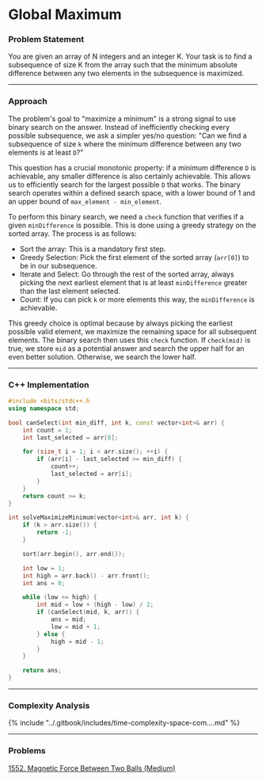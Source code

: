 # Global Maximum

### Problem Statement

You are given an array of N integers and an integer K. Your task is to find a subsequence of size K from the array such that the minimum absolute difference between any two elements in the subsequence is maximized.

***

### Approach

The problem's goal to "maximize a minimum" is a strong signal to use binary search on the answer. Instead of inefficiently checking every possible subsequence, we ask a simpler yes/no question: "Can we find a subsequence of size `k` where the minimum difference between any two elements is at least `D`?"

This question has a crucial monotonic property: if a minimum difference `D` is achievable, any smaller difference is also certainly achievable. This allows us to efficiently search for the largest possible `D` that works. The binary search operates within a defined search space, with a lower bound of 1 and an upper bound of `max_element - min_element`.

To perform this binary search, we need a `check` function that verifies if a given `minDifference` is possible. This is done using a greedy strategy on the sorted array. The process is as follows:

* Sort the array: This is a mandatory first step.
* Greedy Selection: Pick the first element of the sorted array (`arr[0]`) to be in our subsequence.
* Iterate and Select: Go through the rest of the sorted array, always picking the next earliest element that is at least `minDifference` greater than the last element selected.
* Count: If you can pick `k` or more elements this way, the `minDifference` is achievable.

This greedy choice is optimal because by always picking the earliest possible valid element, we maximize the remaining space for all subsequent elements. The binary search then uses this `check` function. If `check(mid)` is true, we store `mid` as a potential answer and search the upper half for an even better solution. Otherwise, we search the lower half.

***

### C++ Implementation

```cpp
#include <bits/stdc++.h
using namespace std;

bool canSelect(int min_diff, int k, const vector<int>& arr) {
    int count = 1;
    int last_selected = arr[0];

    for (size_t i = 1; i < arr.size(); ++i) {
        if (arr[i] - last_selected >= min_diff) {
            count++;
            last_selected = arr[i];
        }
    }
    return count >= k;
}

int solveMaximizeMinimum(vector<int>& arr, int k) {
    if (k > arr.size()) {
        return -1;
    }

    sort(arr.begin(), arr.end());

    int low = 1;
    int high = arr.back() - arr.front();
    int ans = 0;

    while (low <= high) {
        int mid = low + (high - low) / 2;
        if (canSelect(mid, k, arr)) {
            ans = mid;
            low = mid + 1;
        } else {
            high = mid - 1;
        }
    }

    return ans;
}
```

***

### Complexity Analysis

{% include "../.gitbook/includes/time-complexity-space-com....md" %}

***

### Problems

[1552. Magnetic Force Between Two Balls (Medium)](https://leetcode.com/problems/magnetic-force-between-two-balls/)

